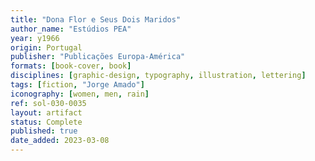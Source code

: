 ```yaml
---
title: "Dona Flor e Seus Dois Maridos"
author_name: "Estúdios PEA"
year: y1966
origin: Portugal
publisher: "Publicações Europa-América"
formats: [book-cover, book]
disciplines: [graphic-design, typography, illustration, lettering]
tags: [fiction, "Jorge Amado"]
iconography: [women, men, rain]
ref: sol-030-0035
layout: artifact
status: Complete
published: true
date_added: 2023-03-08
---
```

